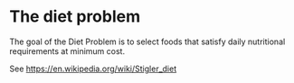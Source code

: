 # The diet problem

The goal of the Diet Problem is to select foods that satisfy daily nutritional requirements at minimum cost.

See https://en.wikipedia.org/wiki/Stigler_diet
